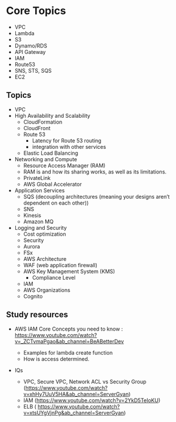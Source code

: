 # Core Topics
 - VPC
 - Lambda
 - S3
 - Dynamo/RDS
 - API Gateway
 - IAM
 - Route53
 - SNS, STS, SQS
 - EC2

## Topics

- VPC
- High Availability and Scalability
  - CloudFormation
  - CloudFront
  - Route 53
    - Latency for Route 53 routing
    - integration with other services
  - Elastic Load Balancing
- Networking and Compute
  - Resource Access Manager (RAM)
  - RAM is and how its sharing works, as well as its limitations.
  - PrivateLink
  - AWS Global Accelerator
- Application Services
  - SQS (decoupling architectures (meaning your designs aren’t dependent on each other))
  - SNS
  - Kinesis
  - Amazon MQ
- Logging and Security
  - Cost optimization
  - Security
  - Aurora
  - FSx
  - AWS Architecture
  - WAF (web application firewall)
  - AWS Key Management System (KMS)
    - Compliance Level
  - IAM
  - AWS Organizations
  - Cognito


## Study resources

- AWS IAM Core Concepts you need to know : https://www.youtube.com/watch?v=_ZCTvmaPgao&ab_channel=BeABetterDev
  - Examples for lambda create function
  - How is access determined.


- IQs
  - VPC, Secure VPC, Network ACL vs Security Group (https://www.youtube.com/watch?v=xhHy7UuV5HA&ab_channel=ServerGyan)
  - IAM  (https://www.youtube.com/watch?v=2YkD5TeIoKU)
  - ELB ( https://www.youtube.com/watch?v=xtsUYgVjnPg&ab_channel=ServerGyan)
